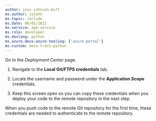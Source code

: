```yaml
---
author: jess-johnson-msft
ms.author: jejohn
ms.topic: include
ms.date: 06/01/2022
ms.service: app-service
ms.role: developer
ms.devlang: python
ms.azure.devx-azure-tooling: ['azure-portal']
ms.custom: devx-track-python
---
```


Go to the *Deployment Center* page.

1. Navigate to the **Local Git/FTPS credentials** tab.

1. Locate the username and password under the **Application Scope** credentials.

1. Keep this screen open so you can copy these credentials when you deploy your code to the remote repository in the next step.

When you push code to the remote Git repository for the first time, these credentials are needed to authenticate to the remote repository.
